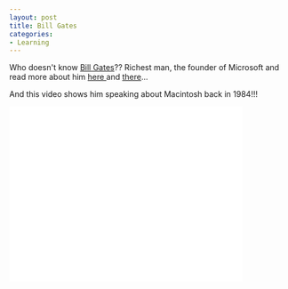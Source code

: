 ```yaml
---
layout: post
title: Bill Gates
categories:
- Learning
---
```



Who doesn't know [Bill Gates](http://en.wikipedia.org/wiki/Bill_Gates)?? Richest man, the founder of Microsoft and read more about him [here ](http://www.microsoft.com/presspass/exec/billg/default.mspx)and [there](http://money.cnn.com/2006/03/30/news/newsmakers/gates_howiwork_fortune/index.htm)...

And this video shows him speaking about Macintosh back in 1984!!!

<iframe width="420" height="315" src="//www.youtube.com/embed/Uau0aIbrzkQ" frameborder="0" allowfullscreen></iframe>
